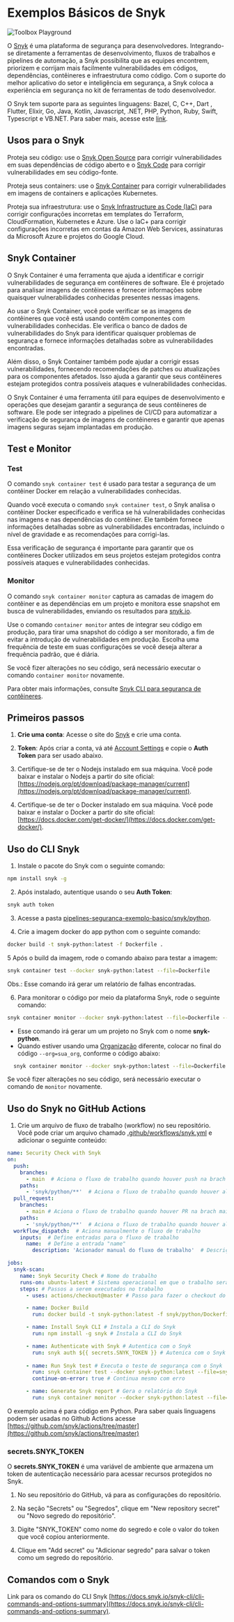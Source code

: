 # Exemplos Básicos de Snyk

![Toolbox Playground](../img/toolbox-playground.png)

O [Snyk](https://snyk.io/pt-BR/) é uma plataforma de segurança para desenvolvedores. Integrando-se diretamente a ferramentas de desenvolvimento, fluxos de trabalhos e pipelines de automação, a Snyk possibilita que as equipes encontrem, priorizem e corrijam mais facilmente vulnerabilidades em códigos, dependências, contêineres e infraestrutura como código. Com o suporte do melhor aplicativo do setor e inteligência em segurança, a Snyk coloca a experiência em segurança no kit de ferramentas de todo desenvolvedor.

O Snyk tem suporte para as seguintes linguagens: Bazel, C, C++, Dart , Flutter, Elixir, Go, Java, Kotlin, Javascript, .NET, PHP, Python, Ruby, Swift, Typescript e VB.NET. Para saber mais, acesse este [link](https://docs.snyk.io/supported-languages-package-managers-and-frameworks).

## Usos para o Snyk

Proteja seu código: use o [Snyk Open Source](https://docs.snyk.io/scan-using-snyk/snyk-open-source) para corrigir vulnerabilidades em suas dependências de código aberto e o [Snyk Code](https://docs.snyk.io/scan-using-snyk/snyk-code) para corrigir vulnerabilidades em seu código-fonte.

Proteja seus containers: use o [Snyk Container](https://docs.snyk.io/scan-using-snyk/snyk-container) para corrigir vulnerabilidades em imagens de containers e aplicações Kubernetes.

Proteja sua infraestrutura: use o [Snyk Infrastructure as Code (IaC)](https://docs.snyk.io/scan-using-snyk/snyk-iac/scan-your-iac-source-code) para corrigir configurações incorretas em templates do Terraform, CloudFormation, Kubernetes e Azure. Use o IaC+ para corrigir configurações incorretas em contas da Amazon Web Services, assinaturas da Microsoft Azure e projetos do Google Cloud.

## Snyk Container

O Snyk Container é uma ferramenta que ajuda a identificar e corrigir vulnerabilidades de segurança em contêineres de software. Ele é projetado para analisar imagens de contêineres e fornecer informações sobre quaisquer vulnerabilidades conhecidas presentes nessas imagens.

Ao usar o Snyk Container, você pode verificar se as imagens de contêineres que você está usando contêm componentes com vulnerabilidades conhecidas. Ele verifica o banco de dados de vulnerabilidades do Snyk para identificar quaisquer problemas de segurança e fornece informações detalhadas sobre as vulnerabilidades encontradas.

Além disso, o Snyk Container também pode ajudar a corrigir essas vulnerabilidades, fornecendo recomendações de patches ou atualizações para os componentes afetados. Isso ajuda a garantir que seus contêineres estejam protegidos contra possíveis ataques e vulnerabilidades conhecidas.

O Snyk Container é uma ferramenta útil para equipes de desenvolvimento e operações que desejam garantir a segurança de seus contêineres de software. Ele pode ser integrado a pipelines de CI/CD para automatizar a verificação de segurança de imagens de contêineres e garantir que apenas imagens seguras sejam implantadas em produção.

## Test e Monitor

### Test

O comando `snyk container test` é usado para testar a segurança de um contêiner Docker em relação a vulnerabilidades conhecidas.

Quando você executa o comando `snyk container test`, o Snyk analisa o contêiner Docker especificado e verifica se há vulnerabilidades conhecidas nas imagens e nas dependências do contêiner. Ele também fornece informações detalhadas sobre as vulnerabilidades encontradas, incluindo o nível de gravidade e as recomendações para corrigi-las.

Essa verificação de segurança é importante para garantir que os contêineres Docker utilizados em seus projetos estejam protegidos contra possíveis ataques e vulnerabilidades conhecidas.

### Monitor

O comando `snyk container monitor` captura as camadas de imagem do contêiner e as dependências em um projeto e monitora esse snapshot em busca de vulnerabilidades, enviando os resultados para [snyk.io](snyk.io).

Use o comando `container monitor` antes de integrar seu código em produção, para tirar uma snapshot do código a ser monitorado, a fim de evitar a introdução de vulnerabilidades em produção. Escolha uma frequência de teste em suas configurações se você deseja alterar a frequência padrão, que é diária.

Se você fizer alterações no seu código, será necessário executar o comando `container monitor` novamente.

Para obter mais informações, consulte [Snyk CLI para segurança de contêineres](https://docs.snyk.io/products/snyk-container/snyk-cli-for-container-security).

## Primeiros passos

1. **Crie uma conta**: Acesse o site do [Snyk](https://app.snyk.io/signup) e crie uma conta.

2. **Token**: Após criar a conta, vá até [Account Settings](https://app.snyk.io/account) e copie o **Auth Token** para ser usado abaixo.

3. Certifique-se de ter o Nodejs instalado em sua máquina. Você pode baixar e instalar o Nodejs a partir do site oficial: [https://nodejs.org/pt/download/package-manager/current](https://nodejs.org/pt/download/package-manager/current).

4. Certifique-se de ter o Docker instalado em sua máquina. Você pode baixar e instalar o Docker a partir do site oficial: [https://docs.docker.com/get-docker/](https://docs.docker.com/get-docker/).

## Uso do CLI Snyk

1. Instale o pacote do Snyk com o seguinte comando:

```bash
npm install snyk -g
```

2. Após instalado, autentique usando o seu **Auth Token**:

```bash
snyk auth token
```

3. Acesse a pasta [pipelines-seguranca-exemplo-basico/snyk/python](./python/).

4. Crie a imagem docker do app python com o seguinte comando:

```bash
docker build -t snyk-python:latest -f Dockerfile .
```

5 Após o build da imagem, rode o comando abaixo para testar a imagem:

```bash
snyk container test --docker snyk-python:latest --file=Dockerfile

```
Obs.: Esse comando irá gerar um relatório de falhas encontradas.

6. Para monitorar o código por meio da plataforma Snyk, rode o seguinte comando: 

```bash
snyk container monitor --docker snyk-python:latest --file=Dockerfile --project-name=snyk-python
```
- Esse comando irá gerar um um projeto no Snyk com o nome **snyk-python**.
- Quando estiver usando uma [Organização](https://docs.snyk.io/snyk-admin/groups-and-organizations/organizations) diferente, colocar no final do código `--org=sua_org`, conforme o código abaixo:

```bash
  snyk container monitor --docker snyk-python:latest --file=Dockerfile --project-name=snyk-python --org=sua_org
```

Se você fizer alterações no seu código, será necessário executar o comando de `monitor` novamente.

## Uso do Snyk no GitHub Actions

1. Crie um arquivo de fluxo de trabalho (workflow) no seu repositório. Você pode criar um arquivo chamado [.github/workflows/snyk.yml](../.github/workflows/snyk.yaml) e adicionar o seguinte conteúdo:

```yaml
name: Security Check with Snyk
on:
  push:
    branches:
      - main  # Aciona o fluxo de trabalho quando houver push na brach main
    paths:
      - 'snyk/python/**'  # Aciona o fluxo de trabalho quando houver alterações no diretório 'snyk/python'
  pull_request:
    branches:
      - main # Aciona o fluxo de trabalho quando houver PR na brach main
    paths:
      - 'snyk/python/**'  # Aciona o fluxo de trabalho quando houver alterações no diretório 'snyk/python'
  workflow_dispatch:  # Aciona manualmente o fluxo de trabalho
    inputs:  # Define entradas para o fluxo de trabalho
      name:  # Define a entrada "name"
        description: 'Acionador manual do fluxo de trabalho'  # Descrição da entrada

jobs:
  snyk-scan:
    name: Snyk Security Check # Nome do trabalho
    runs-on: ubuntu-latest # Sistema operacional em que o trabalho será executado (no caso, Ubuntu)
    steps: # Passos a serem executados no trabalho
      - uses: actions/checkout@master # Passo para fazer o checkout do repositório

      - name: Docker Build
        run: docker build -t snyk-python:latest -f snyk/python/Dockerfile snyk/python # Constrói a imagem Docker

      - name: Install Snyk CLI # Instala a CLI do Snyk
        run: npm install -g snyk # Instala a CLI do Snyk

      - name: Authenticate with Snyk # Autentica com o Snyk
        run: snyk auth ${{ secrets.SNYK_TOKEN }} # Autenica com o Snyk usando o token
      
      - name: Run Snyk test # Executa o teste de segurança com o Snyk
        run: snyk container test --docker snyk-python:latest --file=snyk/python/Dockerfile
        continue-on-error: true # Continua mesmo com erro

      - name: Generate Snyk report # Gera o relatório do Snyk
        run: snyk container monitor --docker snyk-python:latest --file=snyk/python/Dockerfile --project-name=snyk-python

```

O exemplo acima é para código em Python. Para saber quais linguagens podem ser usadas no Github Actions acesse [https://github.com/snyk/actions/tree/master](https://github.com/snyk/actions/tree/master)

### secrets.SNYK_TOKEN

O **secrets.SNYK_TOKEN** é uma variável de ambiente que armazena um token de autenticação necessário para acessar recursos protegidos no Snyk.

1. No seu repositório do GitHub, vá para as configurações do repositório.

2. Na seção "Secrets" ou "Segredos", clique em "New repository secret" ou "Novo segredo do repositório".

3. Digite "SNYK_TOKEN" como nome do segredo e cole o valor do token que você copiou anteriormente.

4. Clique em "Add secret" ou "Adicionar segredo" para salvar o token como um segredo do repositório.

## Comandos com o Snyk

Link para os comando do CLI Snyk [https://docs.snyk.io/snyk-cli/cli-commands-and-options-summary](https://docs.snyk.io/snyk-cli/cli-commands-and-options-summary).